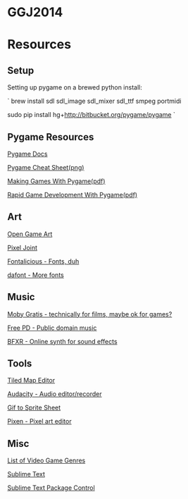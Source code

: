 GGJ2014
=======

# Resources

## Setup
Setting up pygame on a brewed python install:

`
brew install sdl sdl_image sdl_mixer sdl_ttf smpeg portmidi

sudo pip install hg+http://bitbucket.org/pygame/pygame
`

## Pygame Resources

[Pygame Docs](http://pygame.org/docs/)

[Pygame Cheat Sheet(png)](http://inventwithpython.com/pygamecheatsheet.png)

[Making Games With Pygame(pdf)](http://inventwithpython.com/makinggames.pdf)

[Rapid Game Development With Pygame(pdf)](http://osdcpapers.cgpublisher.com/product/pub.84/prod.11/m.1/fid=95160/Jones-RapidGameDev.pdf)

## Art

[Open Game Art](http://opengameart.org/)

[Pixel Joint](http://www.pixeljoint.com/)

[Fontalicious - Fonts, duh](http://www.fontalicious.com/types/fonts/)

[dafont - More fonts](http://www.dafont.com/)

## Music

[Moby Gratis - technically for films, maybe ok for games?](http://www.mobygratis.com/)

[Free PD - Public domain music](http://freepd.com/)

[BFXR - Online synth for sound effects](http://www.bfxr.net/)

## Tools

[Tiled Map Editor](http://www.mapeditor.org/)

[Audacity - Audio editor/recorder](http://audacity.sourceforge.net/)

[Gif to Sprite Sheet](http://commins.ca/gif-to-png-tilesheet/)

[Pixen - Pixel art editor](http://pixenapp.com/)

## Misc

[List of Video Game Genres](http://en.wikipedia.org/wiki/Video_game_genres)

[Sublime Text](http://www.sublimetext.com/2)

[Sublime Text Package Control](https://sublime.wbond.net/installation)